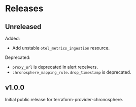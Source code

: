# Releases

## Unreleased

Added:
 * Add unstable `otel_metrics_ingestion` resource.

Deprecated:
 * `proxy_url` is deprecated in alert receivers.
 * `chronosphere_mapping_rule.drop_timestamp` is deprecated.

## v1.0.0

Initial public release for terraform-provider-chronosphere.
